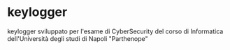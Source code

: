 # keylogger
keylogger sviluppato per l'esame di CyberSecurity del corso di Informatica dell'Università degli studi di Napoli "Parthenope"
